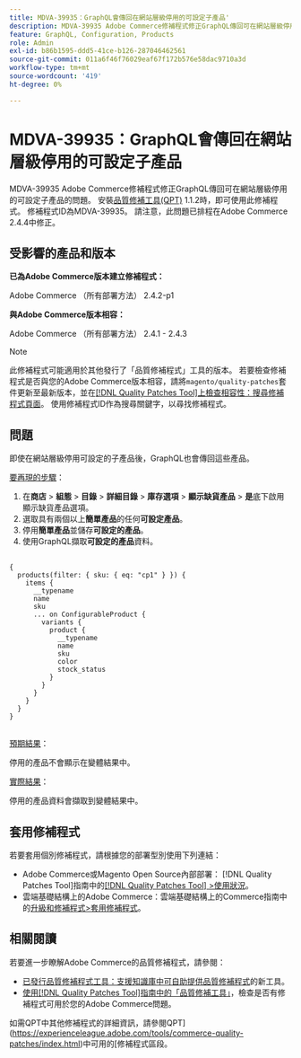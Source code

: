 ```yaml
---
title: MDVA-39935：GraphQL會傳回在網站層級停用的可設定子產品'
description: MDVA-39935 Adobe Commerce修補程式修正GraphQL傳回可在網站層級停用的可設定子產品的問題。 安裝[Quality Patches Tool (QPT)](https://experienceleague.adobe.com/en/docs/commerce-operations/tools/quality-patches-tool/quality-patches-tool-to-self-serve-quality-patches) 1.1.2時，即可使用此修補程式。 修補程式ID為MDVA-39935。 請注意，此問題已排程在Adobe Commerce 2.4.4中修正。
feature: GraphQL, Configuration, Products
role: Admin
exl-id: b86b1595-ddd5-41ce-b126-287046462561
source-git-commit: 011a6f46f76029eaf67f172b576e58dac9710a3d
workflow-type: tm+mt
source-wordcount: '419'
ht-degree: 0%

---
```


# MDVA-39935：GraphQL會傳回在網站層級停用的可設定子產品

MDVA-39935 Adobe Commerce修補程式修正GraphQL傳回可在網站層級停用的可設定子產品的問題。 安裝[品質修補工具(QPT)](https://experienceleague.adobe.com/en/docs/commerce-operations/tools/quality-patches-tool/quality-patches-tool-to-self-serve-quality-patches) 1.1.2時，即可使用此修補程式。 修補程式ID為MDVA-39935。 請注意，此問題已排程在Adobe Commerce 2.4.4中修正。

## 受影響的產品和版本

**已為Adobe Commerce版本建立修補程式：**

Adobe Commerce （所有部署方法） 2.4.2-p1

**與Adobe Commerce版本相容：**

Adobe Commerce （所有部署方法） 2.4.1 - 2.4.3

>[!NOTE]
>
>此修補程式可能適用於其他發行了「品質修補程式」工具的版本。 若要檢查修補程式是否與您的Adobe Commerce版本相容，請將`magento/quality-patches`套件更新至最新版本，並在[[!DNL Quality Patches Tool]上檢查相容性：搜尋修補程式頁面](https://experienceleague.adobe.com/en/docs/commerce-operations/tools/quality-patches-tool/quality-patches-tool-to-self-serve-quality-patches)。 使用修補程式ID作為搜尋關鍵字，以尋找修補程式。

## 問題

即使在網站層級停用可設定的子產品後，GraphQL也會傳回這些產品。

<u>要再現的步驟</u>：

1. 在&#x200B;**商店** > **組態** > **目錄** > **詳細目錄** > **庫存選項** > **顯示缺貨產品** > **是**&#x200B;底下啟用顯示缺貨產品選項。
1. 選取具有兩個以上&#x200B;**簡單產品**&#x200B;的任何&#x200B;**可設定產品**。
1. 停用&#x200B;**簡單產品**&#x200B;並儲存&#x200B;**可設定的產品**。
1. 使用GraphQL擷取&#x200B;**可設定的產品**&#x200B;資料。

<pre>
  <code class="language-graphql">
{
  products(filter: { sku: { eq: "cp1" } }) {
    items {
      __typename
      name
      sku
      ... on ConfigurableProduct {
        variants {
          product {
            __typename
            name
            sku
            color
            stock_status
          }
        }
      }
    }
  }
}
</code>
</pre>

<u>預期結果</u>：

停用的產品不會顯示在變體結果中。

<u>實際結果</u>：

停用的產品資料會擷取到變體結果中。

## 套用修補程式

若要套用個別修補程式，請根據您的部署型別使用下列連結：

* Adobe Commerce或Magento Open Source內部部署： [!DNL Quality Patches Tool]指南中的[[!DNL Quality Patches Tool] >使用狀況](/help/tools/quality-patches-tool/usage.md)。
* 雲端基礎結構上的Adobe Commerce：雲端基礎結構上的Commerce指南中的[升級和修補程式>套用修補程式](https://experienceleague.adobe.com/docs/commerce-cloud-service/user-guide/develop/upgrade/apply-patches.html)。

## 相關閱讀

若要進一步瞭解Adobe Commerce的品質修補程式，請參閱：

* [已發行品質修補程式工具：支援知識庫中可自助提供品質修補程式](https://experienceleague.adobe.com/en/docs/commerce-operations/tools/quality-patches-tool/quality-patches-tool-to-self-serve-quality-patches)的新工具。
* [使用[!DNL Quality Patches Tool]指南中的「品質修補工具」](/help/tools/quality-patches-tool/patches-available-in-qpt/check-patch-for-magento-issue-with-magento-quality-patches.md)，檢查是否有修補程式可用於您的Adobe Commerce問題。

如需QPT中其他修補程式的詳細資訊，請參閱QPT](https://experienceleague.adobe.com/tools/commerce-quality-patches/index.html)中可用的[修補程式區段。
